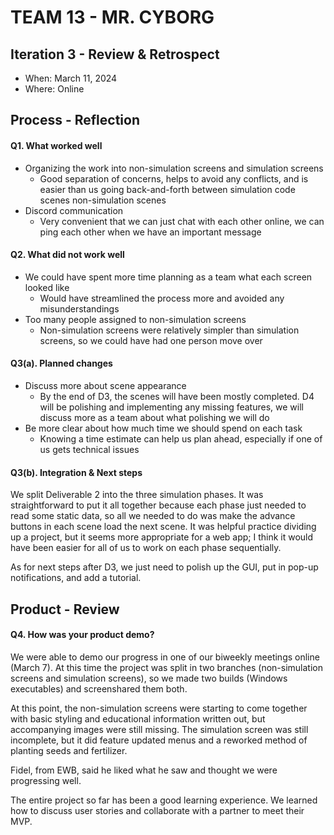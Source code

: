 # TEAM 13 - MR. CYBORG

 <!-- > _Note:_ This document is meant to be written during (or shortly after) your review meeting, which should happen fairly close to the due date.      
 >      
 > _Suggestion:_ Have your review meeting a day or two before the due date. This way you will have some time to go over (and edit) this document, and all team members should have a chance to make their contribution. -->


## Iteration 3 - Review & Retrospect

 * When: March 11, 2024
 * Where: Online

## Process - Reflection


#### Q1. What worked well
- Organizing the work into non-simulation screens and simulation screens
    - Good separation of concerns, helps to avoid any conflicts, and is easier than us going back-and-forth between simulation code scenes non-simulation scenes
- Discord communication
    - Very convenient that we can just chat with each other online, we can ping each other when we have an important message

<!-- 
List **process-related** (i.e. team organization and how you work) decisions and actions that worked well.


 * 2 - 4 important decisions, processes, actions, or anything else that worked well for you, ordered from most to least important.
 * Give a supporting argument about what makes you think that way.
 * Feel free to refer/link to process artifact(s). -->

#### Q2. What did not work well
- We could have spent more time planning as a team what each screen looked like
    - Would have streamlined the process more and avoided any misunderstandings
- Too many people assigned to non-simulation screens
    - Non-simulation screens were relatively simpler than simulation screens, so we could have had one person move over

<!-- List **process-related** (i.e. team organization and how you work) decisions and actions that did not work well.

 * 2 - 4 important decisions, processes, actions, or anything else that did not work well for you, ordered from most to least important.
 * Give a supporting argument about what makes you think that way.
 * Feel free to refer/link to process artifact(s). -->


#### Q3(a). Planned changes

<!-- List any **process-related** (i.e. team organization and/or how you work) changes you are planning to make (if there are any)

 * Ordered from most to least important, with supporting argument explaining a change. -->
 - Discuss more about scene appearance
    - By the end of D3, the scenes will have been mostly completed. D4 will be polishing and implementing any missing features, we will discuss more as a team about what polishing we will do
- Be more clear about how much time we should spend on each task
    - Knowing a time estimate can help us plan ahead, especially if one of us gets technical issues

#### Q3(b). Integration & Next steps
We split Deliverable 2 into the three simulation phases. It was straightforward to put it all together because each phase just needed to read some static data, so all we needed to do was make the advance buttons in each scene load the next scene. It was helpful practice dividing up a project, but it seems more appropriate for a web app; I think it would have been easier for all of us to work on each phase sequentially.

As for next steps after D3, we just need to polish up the GUI, put in pop-up notifications, and add a tutorial.

## Product - Review

#### Q4. How was your product demo?
We were able to demo our progress in one of our biweekly meetings online (March 7). At this time the project was split in two branches (non-simulation screens and simulation screens), so we made two builds (Windows executables) and screenshared them both.

At this point, the non-simulation screens were starting to come together with basic styling and educational information written out, but accompanying images were still missing. The simulation screen was still incomplete, but it did feature updated menus and a reworked method of planting seeds and fertilizer.

Fidel, from EWB, said he liked what he saw and thought we were progressing well.

The entire project so far has been a good learning experience. We learned how to discuss user stories and collaborate with a partner to meet their MVP.


 <!-- * How did you prepare your demo?
 * What did you manage to demo to your partner?
 * Did your partner accept the features? And were there change requests?
 * What were your learnings through this process? This can be either from a process and/or product perspective.
 * *This section will be marked very leniently so keep it brief and just make sure the points are addressed* -->

